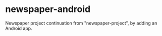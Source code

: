 # newspaper-android
Newspaper project continuation from "newspaper-project", by adding an Android app.
